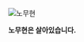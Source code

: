 ![노무현](https://upload.wikimedia.org/wikipedia/commons/thumb/8/8f/Roh_Moo-hyun_Signature.svg/1920px-Roh_Moo-hyun_Signature.svg.png "노무현")

**노무현은 살아있습니다.**
